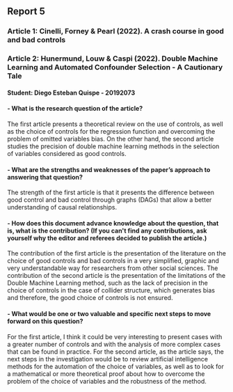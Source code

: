 ## Report 5
### Article 1: Cinelli, Forney & Pearl (2022). A crash course in good and bad controls
### Article 2: Hunermund, Louw & Caspi (2022). Double Machine Learning and Automated Confounder Selection - A Cautionary Tale
#### Student: Diego Esteban Quispe - 20192073
#### - What is the research question of the article?
The first article presents a theoretical review on the use of controls, as well as the choice of controls for the regression function and overcoming the problem of omitted variables bias.
On the other hand, the second article studies the precision of double machine learning methods in the selection of variables considered as good controls.
#### - What are the strengths and weaknesses of the paper’s approach to answering that question?
The strength of the first article is that it presents the difference between good control and bad control through graphs (DAGs) that allow a better understanding of causal relationships.
#### - How does this document advance knowledge about the question, that is, what is the contribution? (If you can't find any contributions, ask yourself why the editor and referees decided to publish the article.)
The contribution of the first article is the presentation of the literature on the choice of good controls and bad controls in a very simplified, graphic and very understandable way for researchers from other social sciences.
The contribution of the second article is the presentation of the limitations of the Double Machine Learning method, such as the lack of precision in the choice of controls in the case of collider structure, which generates bias and therefore, the good choice of controls is not ensured.
#### - What would be one or two valuable and specific next steps to move forward on this question?
For the first article, I think it could be very interesting to present cases with a greater number of controls and with the analysis of more complex cases that can be found in practice.
For the second article, as the article says, the next steps in the investigation would be to review artificial intelligence methods for the automation of the choice of variables, as well as to look for a mathematical or more theoretical proof about how to overcome the problem of the choice of variables and the robustness of the method.